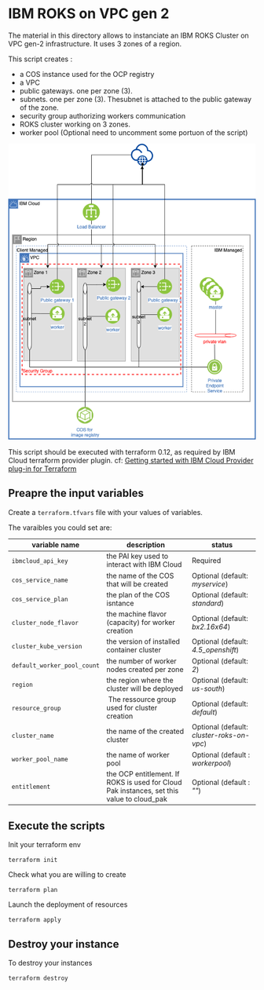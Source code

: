 # IBM ROKS on VPC gen 2

The material in this directory allows to instanciate an IBM ROKS Cluster on VPC gen-2 infrastructure. It uses 3 zones of a region. 

This script creates :

* a COS instance used for the OCP registry
* a VPC 
* public gateways. one per zone (3).
* subnets. one per zone (3). Thesubnet is attached to the public gateway of the zone.
* security group authorizing workers communication
* ROKS cluster working on 3 zones. 
* worker pool (Optional need to uncomment some portuon of the script) 

![ROKS architcture](./img/ROKS_on_VPC.png)

This script should be executed with terraform 0.12, as required by IBM Cloud terraform provider plugin. cf: [Getting started with IBM Cloud Provider plug-in for Terraform](https://cloud.ibm.com/docs/terraform?topic=terraform-getting-started)


## Preapre the input variables

Create a `terraform.tfvars` file with your values of variables.

The varaibles you could set are:

 variable name | description | status 
 ------------- | --------------------- | ---
`ibmcloud_api_key` | the PAI key used to interact with IBM Cloud | Required 
`cos_service_name` | the name of the COS that will be created | Optional (default: *myservice*)
`cos_service_plan` | the plan of the COS isntance | Optional (default: *standard*)
`cluster_node_flavor` | the machine flavor (capacity) for worker creation | Optional (default: *bx2.16x64*)
`cluster_kube_version`| the version of installed container cluster | Optional (default: *4.5_openshift*)
`default_worker_pool_count` | the number of worker nodes created per zone | Optional (default:  *2*)
`region` | the region where the cluster will be deployed | Optional (default: *us-south*)
`resource_group` | The ressource group used for cluster creation | Optional (default: *default*)
`cluster_name` | the name of the created cluster | Optional (default: *cluster-roks-on-vpc*)
`worker_pool_name`| the name of worker pool | Optional (default : *workerpool*)
`entitlement`| the OCP entitlement. If ROKS is used for Cloud Pak instances, set this value to cloud_pak | Optional (default : *""*)

## Execute the scripts

Init your terraform env
``` 
terraform init
```

Check what you are willing to create 
```
terraform plan
``` 

Launch the deployment of resources
```
terraform apply 
```

## Destroy your instance

To destroy your instances 
``` 
terraform destroy  
``` 

